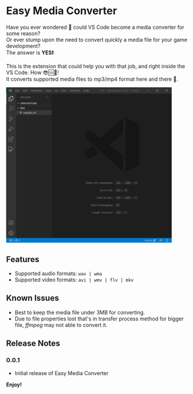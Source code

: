 # Easy Media Converter
Have you ever wondered 🤔 could VS Code become a media converter for some reason?\
Or ever stump upon the need to convert quickly a media file for your game development?\
The answer is **YES❗**

This is the extension that could help you with that job, and right inside the VS Code. How 😎🆒🧊!\
It converts supported media files to mp3/mp4 format here and there 🎉.

<img src='./media/emc.gif' width='450'/>

## Features
- Supported audio formats: `wav | wma`
- Supported video formats: `avi | wmv | flv | mkv`
## Known Issues
- Best to keep the media file under 3MB for converting.
- Due to file properties lost that's in transfer process method for bigger file, *ffmpeg* may not able to convert it.

## Release Notes
### 0.0.1
- Initial release of Easy Media Converter

**Enjoy!**
